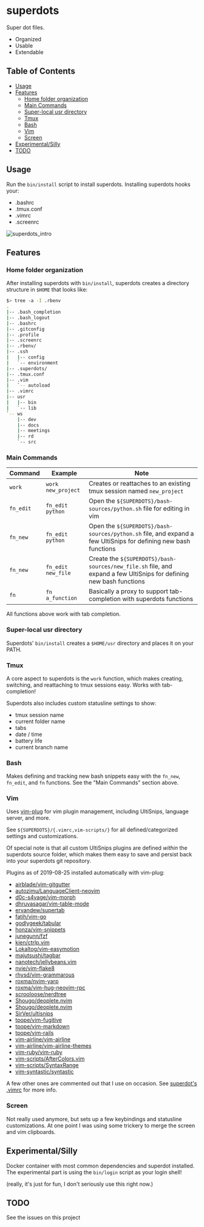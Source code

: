 
# superdots

Super dot files.

* Organized
* Usable
* Extendable

## Table of Contents

- [Usage](#usage)
- [Features](#features)
  * [Home folder organization](#home-folder-organization)
  * [Main Commands](#main-commands)
  * [Super-local usr directory](#super-local-usr-directory)
  * [Tmux](#tmux)
  * [Bash](#bash)
  * [Vim](#vim)
  * [Screen](#screen)
- [Experimental/Silly](#experimentalsilly)
- [TODO](#todo)

## Usage

Run the `bin/install` script to install superdots. Installing superdots hooks
your:

* .bashrc
* .tmux.conf
* .vimrc
* .screenrc

![superdots_intro](https://user-images.githubusercontent.com/5090146/63693081-f7b89800-c7c7-11e9-8274-4df5063bf844.gif)

## Features

### Home folder organization

After installing superdots with `bin/install`, superdots creates a directory
structure in `$HOME` that looks like:

```bash
$> tree -a -I .rbenv
.
|-- .bash_completion
|-- .bash_logout
|-- .bashrc
|-- .gitconfig
|-- .profile
|-- .screenrc
|-- .rbenv/
|-- .ssh
|   |-- config
|   `-- environment
|-- .superdots/
|-- .tmux.conf
|-- .vim
|   `-- autoload
|-- .vimrc
|-- usr
|   |-- bin
|   `-- lib
`-- ws
    |-- dev
    |-- docs
    |-- meetings
    |-- rd
    `-- src
```

### Main Commands

| Command   | Example            | Note                                                                                                                |
|-----------|--------------------|---------------------------------------------------------------------------------------------------------------------|
| `work`    | `work new_project` | Creates or reattaches to an existing tmux session named `new_project`                                               |
| `fn_edit` | `fn_edit python`   | Open the `${SUPERDOTS}/bash-sources/python.sh` file for editing in vim                                              |
| `fn_new`  | `fn_edit python`   | Open the `${SUPERDOTS}/bash-sources/python.sh` file, and expand a few UltiSnips for defining new bash functions     |
| `fn_new`  | `fn_edit new_file` | Create the `${SUPERDOTS}/bash-sources/new_file.sh` file, and expand a few UltiSnips for defining new bash functions |
| `fn`      | `fn a_function`    | Basically a proxy to support tab-completion with superdots functions                                                |

All functions above work with tab completion.

### Super-local usr directory

Superdots' `bin/install` creates a `$HOME/usr` directory and places it on your
PATH.

### Tmux

A core aspect to superdots is the `work` function, which makes creating,
switching, and reattaching to tmux sessions easy. Works with tab-completion!

Superdots also includes custom statusline settings to show:

* tmux session name
* current folder name
* tabs
* date / time
* battery life
* current branch name

### Bash

Makes defining and tracking new bash snippets easy with the `fn_new`, `fn_edit`,
and `fn` functions. See the "Main Commands" section above.

### Vim

Uses [vim-plug](https://github.com/junegunn/vim-plug) for vim plugin management,
including UltiSnips, language server, and more.

See `${SUPERDOTS}/{.vimrc,vim-scripts/}` for all defined/categorized settings
and customizations.

Of special note is that all custom UltiSnips plugins are defined *within* the
superdots source folder, which makes them easy to save and persist back into
your superdots git repository.

Plugins as of 2019-08-25 installed automatically with vim-plug:

* [airblade/vim-gitgutter](https://github.com/airblade/vim-gitgutter)
* [autozimu/LanguageClient-neovim](https://github.com/autozimu/LanguageClient-neovim)
* [d0c-s4vage/vim-morph](https://github.com/d0c-s4vage/vim-morph)
* [dhruvasagar/vim-table-mode](https://github.com/dhruvasagar/vim-table-mode)
* [ervandew/supertab](https://github.com/ervandew/supertab)
* [fatih/vim-go](https://github.com/fatih/vim-go)
* [godlygeek/tabular](https://github.com/godlygeek/tabular)
* [honza/vim-snippets](https://github.com/honza/vim-snippets)
* [junegunn/fzf](https://github.com/junegunn/fzf)
* [kien/ctrlp.vim](https://github.com/kien/ctrlp.vim)
* [Lokaltog/vim-easymotion](https://github.com/Lokaltog/vim-easymotion)
* [majutsushi/tagbar](https://github.com/majutsushi/tagbar)
* [nanotech/jellybeans.vim](https://github.com/nanotech/jellybeans.vim)
* [nvie/vim-flake8](https://github.com/nvie/vim-flake8)
* [rhysd/vim-grammarous](https://github.com/rhysd/vim-grammarous)
* [roxma/nvim-yarp](https://github.com/roxma/nvim-yarp)
* [roxma/vim-hug-neovim-rpc](https://github.com/roxma/vim-hug-neovim-rpc)
* [scrooloose/nerdtree](https://github.com/scrooloose/nerdtree)
* [Shougo/deoplete.nvim](https://github.com/Shougo/deoplete.nvim)
* [Shougo/deoplete.nvim](https://github.com/Shougo/deoplete.nvim)
* [SirVer/ultisnips](https://github.com/SirVer/ultisnips)
* [tpope/vim-fugitive](https://github.com/tpope/vim-fugitive)
* [tpope/vim-markdown](https://github.com/tpope/vim-markdown)
* [tpope/vim-rails](https://github.com/tpope/vim-rails)
* [vim-airline/vim-airline](https://github.com/vim-airline/vim-airline)
* [vim-airline/vim-airline-themes](https://github.com/vim-airline/vim-airline-themes)
* [vim-ruby/vim-ruby](https://github.com/vim-ruby/vim-ruby)
* [vim-scripts/AfterColors.vim](https://github.com/vim-scripts/AfterColors.vim)
* [vim-scripts/SyntaxRange](https://github.com/vim-scripts/SyntaxRange)
* [vim-syntastic/syntastic](https://github.com/vim-syntastic/syntastic)

A few other ones are commented out that I use on occasion. See
[superdot's .vimrc](https://github.com/d0c-s4vage/superdots/blob/master/.vimrc)
for more info.

### Screen

Not really used anymore, but sets up a few keybindings and statusline
customizations. At one point I was using some trickery to merge the screen and
vim clipboards.

## Experimental/Silly

Docker container with most common dependencies and superdot installed. The
experimental part is using the `bin/login` script as your login shell!

(really, it's just for fun, I don't seriously use this right now.)

## TODO

See the issues on this project
